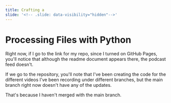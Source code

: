 ```yaml
---
title: Crafting a
slide: '<!-- .slide: data-visibility="hidden"-->'
---
```


<!-- .slide: data-state="layout-title" class="bg-dark"-->

# Processing Files with Python

> >

Right now, if I go to the link for my repo, since I turned on GitHub Pages, you'll notice that although the readme document appears there, the podcast feed doesn't.

If we go to the repository, you'll note that I've been creating the code for the different videos I've been recording under different branches, but the main branch right now doesn't have any of the updates.

That's because I haven't merged with the main branch.

